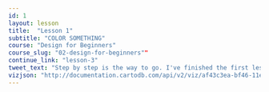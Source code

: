 ```yaml
---
id: 1
layout: lesson
title:  "Lesson 1"
subtitle: "COLOR SOMETHING"
course: "Design for Beginners"
course_slug: "02-design-for-beginners""
continue_link: "lesson-3"
tweet_text: "Step by step is the way to go. I've finished the first lesson of the map academy. Check it out"
vizjson: "http://documentation.cartodb.com/api/v2/viz/af43c3ea-bf46-11e3-8153-0edbca4b5057/viz.json"
---
```


##